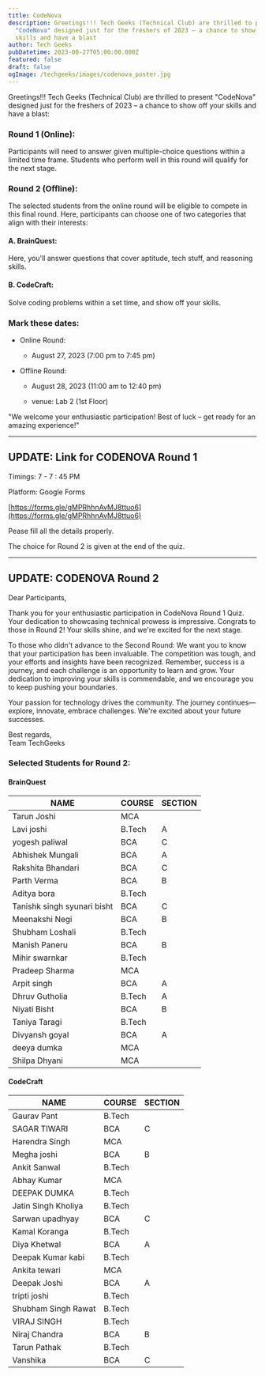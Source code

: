 ```yaml
---
title: CodeNova
description: Greetings!!! Tech Geeks (Technical Club) are thrilled to present
  "CodeNova" designed just for the freshers of 2023 – a chance to show off your
  skills and have a blast
author: Tech Geeks
pubDatetime: 2023-08-27T05:00:00.000Z
featured: false
draft: false
ogImage: /techgeeks/images/codenova_poster.jpg
---
```

Greetings!!! Tech Geeks (Technical Club) are thrilled to present "CodeNova" designed just for the freshers of 2023 – a chance to show off your skills and have a blast:

### Round 1 (Online):

Participants will need to answer given multiple-choice questions within a limited time frame. Students who perform well in this round will qualify for the next stage.

### Round 2 (Offline):

The selected students from the online round will be eligible to compete in this final round. Here, participants can choose one of two categories that align with their interests:

#### A. BrainQuest:

Here, you'll answer questions that cover aptitude, tech stuff, and reasoning skills.

#### B. CodeCraft:

Solve coding problems within a set time, and show off your skills.

### Mark these dates:

*   Online Round:
    
    *   August 27, 2023 (7:00 pm to 7:45 pm)
        
*   Offline Round:
    
    *   August 28, 2023 (11:00 am to 12:40 pm)
        
    *   venue: Lab 2 (1st Floor)
        

"We welcome your enthusiastic participation! Best of luck – get ready for an amazing experience!"

* * *

## UPDATE: Link for CODENOVA Round 1

Timings: 7 - 7 : 45 PM

Platform: Google Forms

[https://forms.gle/gMPRhhnAvMJ8ttuo6](https://forms.gle/gMPRhhnAvMJ8ttuo6)

Pease fill all the details properly.

The choice for Round 2 is given at the end of the quiz.

* * *

## UPDATE: CODENOVA Round 2

Dear Participants,

Thank you for your enthusiastic participation in CodeNova Round 1 Quiz. Your dedication to showcasing technical prowess is impressive. Congrats to those in Round 2! Your skills shine, and we're excited for the next stage.

To those who didn't advance to the Second Round: We want you to know that your participation has been invaluable. The competition was tough, and your efforts and insights have been recognized. Remember, success is a journey, and each challenge is an opportunity to learn and grow. Your dedication to improving your skills is commendable, and we encourage you to keep pushing your boundaries.

Your passion for technology drives the community. The journey continues—explore, innovate, embrace challenges. We're excited about your future successes.

Best regards,  
Team TechGeeks

### Selected Students for Round 2:

#### BrainQuest

| NAME                        | COURSE | SECTION |
| --------------------------- | ------ | ------- |
| Tarun Joshi                 | MCA    |         |
| Lavi joshi                  | B.Tech | A       |
| yogesh paliwal              | BCA    | C       |
| Abhishek Mungali            | BCA    | A       |
| Rakshita Bhandari           | BCA    | C       |
| Parth Verma                 | BCA    | B       |
| Aditya bora                 | B.Tech |         |
| Tanishk singh syunari bisht | BCA    | C       |
| Meenakshi Negi              | BCA    | B       |
| Shubham Loshali             | B.Tech |         |
| Manish Paneru               | BCA    | B       |
| Mihir swarnkar              | B.Tech |         |
| Pradeep Sharma              | MCA    |         |
| Arpit singh                 | BCA    | A       |
| Dhruv Gutholia              | B.Tech | A       |
| Niyati Bisht                | BCA    | B       |
| Taniya Taragi               | B.Tech |         |
| Divyansh goyal              | BCA    | A       |
| deeya dumka                 | MCA    |         |
| Shilpa Dhyani               | MCA    |         |

#### CodeCraft

| NAME                | COURSE | SECTION |
| ------------------- | ------ | ------- |
| Gaurav Pant         | B.Tech |         |
| SAGAR TIWARI        | BCA    | C       |
| Harendra Singh      | MCA    |         |
| Megha joshi         | BCA    | B       |
| Ankit Sanwal        | B.Tech |         |
| Abhay Kumar         | MCA    |         |
| DEEPAK DUMKA        | B.Tech |         |
| Jatin Singh Kholiya | B.Tech |         |
| Sarwan upadhyay     | BCA    | C       |
| Kamal Koranga       | B.Tech |         |
| Diya Khetwal        | BCA    | A       |
| Deepak Kumar kabi   | B.Tech |         |
| Ankita tewari       | MCA    |         |
| Deepak Joshi        | BCA    | A       |
| tripti joshi        | B.Tech |         |
| Shubham Singh Rawat | B.Tech |         |
| VIRAJ SINGH         | B.Tech |         |
| Niraj Chandra       | BCA    | B       |
| Tarun Pathak        | B.Tech |         |
| Vanshika            | BCA    | C       |
